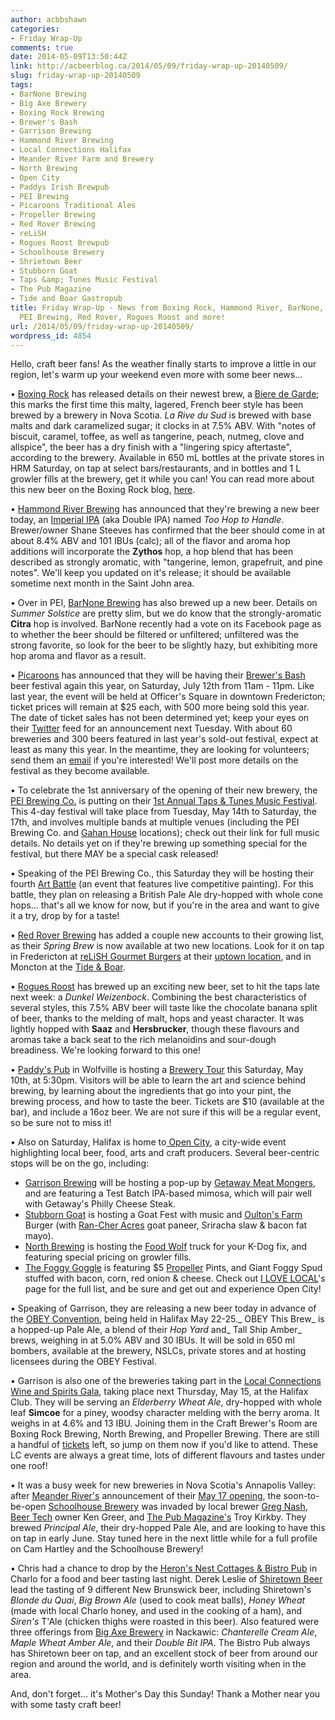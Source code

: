 ```yaml
---
author: acbbshawn
categories:
- Friday Wrap-Up
comments: true
date: 2014-05-09T13:50:44Z
link: http://acbeerblog.ca/2014/05/09/friday-wrap-up-20140509/
slug: friday-wrap-up-20140509
tags:
- BarNone Brewing
- Big Axe Brewery
- Boxing Rock Brewing
- Brewer's Bash
- Garrison Brewing
- Hammond River Brewing
- Local Connections Halifax
- Meander River Farm and Brewery
- North Brewing
- Open City
- Paddys Irish Brewpub
- PEI Brewing
- Picaroons Traditional Ales
- Propeller Brewing
- Red Rover Brewing
- reLiSH
- Rogues Roost Brewpub
- Schoolhouse Brewery
- Shrietown Beer
- Stubborn Goat
- Taps &amp; Tunes Music Festival
- The Pub Magazine
- Tide and Boar Gastropub
title: Friday Wrap-Up - News from Boxing Rock, Hammond River, BarNone, Picaroons,
  PEI Brewing, Red Rover, Rogues Roost and more!
url: /2014/05/09/friday-wrap-up-20140509/
wordpress_id: 4854
---
```


Hello, craft beer fans! As the weather finally starts to improve a little in our region, let's warm up your weekend even more with some beer news...

• [Boxing Rock](http://www.boxingrock.ca/) has released details on their newest brew, a [Biere de Garde](http://www.bjcp.org/2008styles/style16.php#1d); this marks the first time this malty, lagered, French beer style has been brewed by a brewery in Nova Scotia. _La Rive du Sud_ is brewed with base malts and dark caramelized sugar; it clocks in at 7.5% ABV. With "notes of biscuit, caramel, toffee, as well as tangerine, peach, nutmeg, clove and allspice", the beer has a dry finish with a "lingering spicy aftertaste", according to the brewery. Available in 650 mL bottles at the private stores in HRM Saturday, on tap at select bars/restaurants, and in bottles and 1 L growler fills at the brewery, get it while you can! You can read more about this new beer on the Boxing Rock blog, [here](http://www.boxingrock.ca/blog/la-rive-du-sud-biere-de-garde).

• [Hammond River Brewing](https://www.facebook.com/hammondriverbrewery) has announced that they're brewing a new beer today, an [Imperial IPA](http://www.bjcp.org/2008styles/style14.php#1c) (aka Double IPA) named _Too Hop to Handle_. Brewer/owner Shane Steeves has confirmed that the beer should come in at about 8.4% ABV and 101 IBUs (calc); all of the flavor and aroma hop additions will incorporate the **Zythos** hop, a hop blend that has been described as strongly aromatic, with "tangerine, lemon, grapefruit, and pine notes". We'll keep you updated on it's release; it should be available sometime next month in the Saint John area.

• Over in PEI, [BarNone Brewing](https://www.facebook.com/BarNone.Brewing) has also brewed up a new beer. Details on _Summer Solstice_ are pretty slim, but we do know that the strongly-aromatic **Citra** hop is involved. BarNone recently had a vote on its Facebook page as to whether the beer should be filtered or unfiltered; unfiltered was the strong favorite, so look for the beer to be slightly hazy, but exhibiting more hop aroma and flavor as a result.

• [Picaroons](https://www.facebook.com/picaroons) has announced that they will be having their [Brewer's Bash](https://www.facebook.com/PicaroonsBrewersBash) beer festival again this year, on Saturday, July 12th from 11am - 11pm. Like last year, the event will be held at Officer's Square in downtown Fredericton; ticket prices will remain at $25 each, with 500 more being sold this year. The date of ticket sales has not been determined yet; keep your eyes on their [Twitter](https://twitter.com/BrewersBash) feed for an announcement next Tuesday. With about 60 breweries and 300 beers featured in last year's sold-out festival, expect at least as many this year. In the meantime, they are looking for volunteers; send them an [email](mailto:volunteer<at>picaroons.ca) if you're interested! We'll post more details on the festival as they become available.

• To celebrate the 1st anniversary of the opening of their new brewery, the [PEI Brewing Co.](http://peibrewingcompany.com/) is putting on their [1st Annual Taps & Tunes Music Festival](https://www.facebook.com/events/635252413229324/). This 4-day festival will take place from Tuesday, May 14th to Saturday, the 17th, and involves multiple bands at multiple venues (including the PEI Brewing Co. and [Gahan House](http://www.gahan.ca/) locations); check out their link for full music details. No details yet on if they're brewing up something special for the festival, but there MAY be a special cask released!

• Speaking of the PEI Brewing Co., this Saturday they will be hosting their fourth [Art Battle](http://artbattle.ca/abd/) (an event that features live competitive painting). For this battle, they plan on releasing a British Pale Ale dry-hopped with whole cone hops... that's all we know for now, but if you're in the area and want to give it a try, drop by for a taste!

• [Red Rover Brewing](http://www.redroverbrew.com/) has added a couple new accounts to their growing list, as their _Spring Brew_ is now available at two new locations. Look for it on tap in Fredericton at [reLiSH Gourmet Burgers](http://relishyou.ca/) at their [uptown location](https://www.google.ca/maps/place/Relish+Gourmet+Burgers/@45.93185,-66.6632,17z/data=!3m1!4b1!4m2!3m1!1s0x4ca42239e4f2dc59:0x76e0123386814e76), and in Moncton at the [Tide & Boar](http://www.tideandboar.com/).

• [Rogues Roost](http://www.roguesroost.ca/) has brewed up an exciting new beer, set to hit the taps late next week: a _Dunkel Weizenbock_. Combining the best characteristics of several styles, this 7.5% ABV beer will taste like the chocolate banana split of beer, thanks to the melding of malt, hops and yeast character. It was lightly hopped with **Saaz** and **Hersbrucker**, though these flavours and aromas take a back seat to the rich melanoidins and sour-dough breadiness. We're looking forward to this one!

• [Paddy's Pub](http://www.paddyspub.ca/) in Wolfville is hosting a [Brewery Tour](https://www.facebook.com/PaddysWolfville/photos/gm.1407370289542502/760431157324004/?type=1&theater) this Saturday, May 10th, at 5:30pm. Visitors will be able to learn the art and science behind brewing, by learning about the ingredients that go into your pint, the brewing process, and how to taste the beer. Tickets are $10 (available at the bar), and include a 16oz beer. We are not sure if this will be a regular event, so be sure not to miss it!

• Also on Saturday, Halifax is home to[ Open City](http://www.ilovelocalhfx.ca/v1/), a city-wide event highlighting local beer, food, arts and craft producers. Several beer-centric stops will be on the go, including:
- [Garrison Brewing](http://www.garrisonbrewing.com/) will be hosting a pop-up by [Getaway Meat Mongers](http://www.getawayfarm.ca/), and are featuring a Test Batch IPA-based mimosa, which will pair well with Getaway's Philly Cheese Steak.
- [Stubborn Goat](http://www.stubborngoat.ca/) is hosting a Goat Fest with music and [Oulton's Farm](http://oultonsfarm.ca/) Burger (with [Ran-Cher Acres](http://www.rancheracres.com/) goat paneer, Sriracha slaw & bacon fat mayo).
- [North Brewing](http://www.northbrewing.ca/) is hosting the [Food Wolf](http://www.thefoodwolf.com/) truck for your K-Dog fix, and featuring special pricing on growler fills.
- [The Foggy Goggle](http://thefoggygoggle.ca/) is featuring $5 [Propeller](http://www.drinkpropeller.ca/) Pints, and Giant Foggy Spud stuffed with bacon, corn, red onion & cheese.
Check out [I LOVE LOCAL](http://www.ilovelocalhfx.ca/v1/)'s page for the full list, and be sure and get out and experience Open City!

• Speaking of Garrison, they are releasing a new beer today in advance of the [OBEY Convention](http://www.obeyconvention.com/), being held in Halifax May 22-25._ OBEY This Brew_ is a hopped-up Pale Ale, a blend of their _Hop Yard_ and_ Tall Ship Amber_ brews, weighing in at 5.0% ABV and 30 IBUs. It will be sold in 650 ml bombers, available at the brewery, NSLCs, private stores and at hosting licensees during the OBEY Festival.

• Garrison is also one of the breweries taking part in the [Local Connections Wine and Spirits Gala](http://localconnections.ca/events/view/407/wine-and-spirits-gala), taking place next Thursday, May 15, at the Halifax Club. They will be serving an _Elderberry Wheat Ale_, dry-hopped with whole leaf **Simcoe** for a piney, woodsy character melding with the berry aroma. It weighs in at 4.6% and 13 IBU. Joining them in the Craft Brewer's Room are Boxing Rock Brewing, North Brewing, and Propeller Brewing. There are still a handful of [tickets](http://www.eventbrite.ca/e/wine-spirits-gala-tickets-9277161239) left, so jump on them now if you'd like to attend. These LC events are always a great time, lots of different flavours and tastes under one roof!

• It was a busy week for new breweries in Nova Scotia's Annapolis Valley: after [Meander River's](http://meanderriver.ca/) announcement of their [May 17 opening](http://atlanticcanadabeerblog.wordpress.com/2014/05/07/meander-river-farm-and-brewery/), the soon-to-be-open [Schoolhouse Brewery](http://www.schoolhousebrewery.ca/) was invaded by local brewer [Greg Nash](https://twitter.com/__NASH__), [Beer Tech](http://www.beertech.ca/) owner Ken Greer, and [The Pub Magazine's](http://www.thepubmagazine.com/) Troy Kirkby. They brewed _Principal Ale_, their dry-hopped Pale Ale, and are looking to have this on tap in early June. Stay tuned here in the next little while for a full profile on Cam Hartley and the Schoolhouse Brewery!

• Chris had a chance to drop by the [Heron's Nest Cottages & Bistro Pub](http://www.heronsnestcottages.com/) in Charlo for a food and beer tasting last night. Derek Leslie of [Shiretown Beer](http://shiretownbeer.com/) lead the tasting of 9 different New Brunswick beer, including Shiretown's _Blonde du Quai_, _Big Brown Ale_ (used to cook meat balls), _Honey Wheat_ (made with local Charlo honey, and used in the cooking of a ham), and _Siren's_ T'Ale (chicken thighs were roasted in this beer). Also featured were three offerings from [Big Axe Brewery](http://www.bigaxe.ca/) in Nackawic: _Chanterelle Cream Ale_, _Maple Wheat Amber Ale_, and their _Double Bit IPA_. The Bistro Pub always has Shiretown beer on tap, and an excellent stock of beer from around our region and around the world, and is definitely worth visiting when in the area.

And, don't forget... it's Mother's Day this Sunday! Thank a Mother near you with some tasty craft beer!
